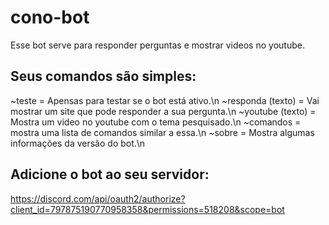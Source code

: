 # cono-bot
Esse bot serve para responder perguntas e mostrar videos no youtube.

## Seus comandos são simples:
~teste = Apensas para testar se o bot está ativo.\n
~responda (texto) = Vai mostrar um site que pode responder a sua pergunta.\n
~youtube (texto) = Mostra um video no youtube com o tema pesquisado.\n
~comandos = mostra uma lista de comandos similar a essa.\n
~sobre = Mostra algumas informações da versão do bot.\n

## Adicione o bot ao seu servidor:
https://discord.com/api/oauth2/authorize?client_id=797875190770958358&permissions=518208&scope=bot